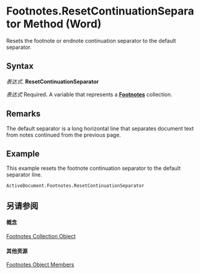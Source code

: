 
# Footnotes.ResetContinuationSeparator Method (Word)

Resets the footnote or endnote continuation separator to the default separator.


## Syntax

 _表达式_. **ResetContinuationSeparator**

 _表达式_ Required. A variable that represents a **[Footnotes](d46a0972-2784-4814-d547-30122a35cdc1.md)** collection.


## Remarks

The default separator is a long horizontal line that separates document text from notes continued from the previous page.


## Example

This example resets the footnote continuation separator to the default separator line.


```
ActiveDocument.Footnotes.ResetContinuationSeparator
```


## 另请参阅


#### 概念


[Footnotes Collection Object](d46a0972-2784-4814-d547-30122a35cdc1.md)
#### 其他资源


[Footnotes Object Members](http://msdn.microsoft.com/library/fe8f7120-9a44-1825-7e4b-8c80874755d9%28Office.15%29.aspx)